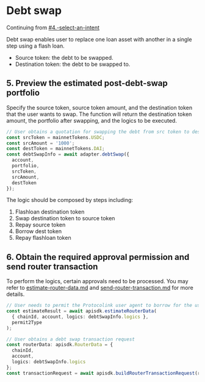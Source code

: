# Debt swap

Continuing from [#4.-select-an-intent](./#4.-select-an-intent "mention")

Debt swap enables user to replace one loan asset with another in a single step using a flash loan.

* Source token: the debt to be swapped.
* Destination token: the debt to be swapped to.

## 5. Preview the estimated post-debt-swap portfolio

Specify the source token, source token amount, and the destination token that the user wants to swap. The function will return the destination token amount, the portfolio after swapping, and the logics to be executed.

```typescript
// User obtains a quotation for swapping the debt from src token to dest token
const srcToken = mainnetTokens.USDC;
const srcAmount = '1000';
const destToken = mainnetTokens.DAI;
const debtSwapInfo = await adapter.debtSwap({
  account,
  portfolio,
  srcToken,
  srcAmount,
  destToken
});
```

The logic should be composed by steps including:

1. Flashloan destination token
2. Swap destination token to source token
3. Repay source token
4. Borrow dest token
5. Repay flashloan token

## 6. Obtain the required approval permission and send router transaction

To perform the logics, certain approvals need to be processed. You may refer to [estimate-router-data.md](../../protocolink-sdk/estimate-router-data.md "mention") and [send-router-transaction.md](../../protocolink-sdk/send-router-transaction.md "mention") for more details.

```typescript
// User needs to permit the Protocolink user agent to borrow for the user
const estimateResult = await apisdk.estimateRouterData(
  { chainId, account, logics: debtSwapInfo.logics },
  permit2Type
);

// User obtains a debt swap transaction request
const routerData: apisdk.RouterData = {
  chainId,
  account,
  logics: debtSwapInfo.logics
};
const transactionRequest = await apisdk.buildRouterTransactionRequest(routerData);
```
